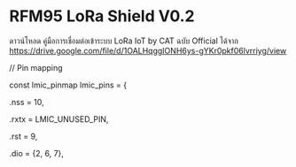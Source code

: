 # RFM95 LoRa Shield V0.2

ดาวน์โหลด คู่มือการเชื่อมต่อเข้าระบบ LoRa IoT by CAT ฉบับ Official ได้จาก https://drive.google.com/file/d/1OALHqggIONH6ys-gYKr0pkf06lvrriyg/view

// Pin mapping

const lmic_pinmap lmic_pins = {

  .nss = 10,
  
  .rxtx = LMIC_UNUSED_PIN,
  
  .rst = 9,
  
  .dio = {2, 6, 7},
  
